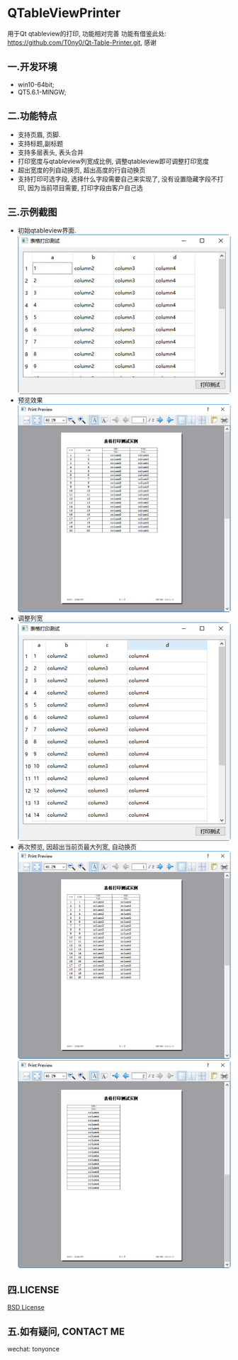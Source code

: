 # QTableViewPrinter
用于Qt qtableview的打印, 功能相对完善 功能有借鉴此处: https://github.com/T0ny0/Qt-Table-Printer.git, 感谢

一.开发环境
---
  * win10-64bit;
  * QT5.6.1-MINGW;
  
二.功能特点
---
  * 支持页眉, 页脚.
  * 支持标题,副标题
  * 支持多层表头, 表头合并
  * 打印宽度与qtableview列宽成比例, 调整qtableview即可调整打印宽度
  * 超出宽度的列自动换页, 超出高度的行自动换页
  * 支持打印可选字段, 选择什么字段需要自己来实现了, 没有设置隐藏字段不打印, 因为当前项目需要, 打印字段由客户自己选
  
三.示例截图
---
  * 初始qtableview界面.<br>
  ![image](./images/1.png)
  * 预览效果<br>
  ![image](./images/2.png)
  * 调整列宽<br>
  ![image](./images/3.png)
  * 再次预览, 因超出当前页最大列宽, 自动换页
  ![image](./images/4.png)
  ![image](./images/5.png)
  
四.LICENSE
---
 [BSD License](./LICENSE)
 
五.如有疑问, CONTACT ME
---
wechat: <bold>tonyonce</bold>

